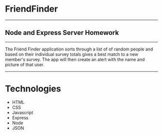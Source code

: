 # FriendFinder

***

## Node and Express Server Homework

***

The Friend Finder application sorts through a list of of random people and based on their individual survey totals gives a best match to a new member's survey. The app will then create an alert with the name and picture of that user.

***

# Technologies

- HTML
- CSS
- Javascript
- Express
- Node
- JSON